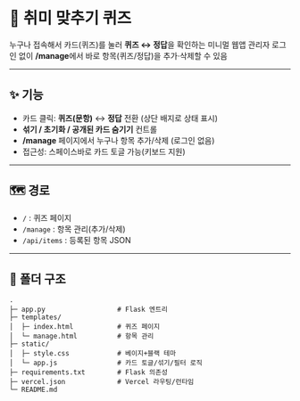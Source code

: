 
# 🧩 취미 맞추기 퀴즈

누구나 접속해서 카드(퀴즈)를 눌러 **퀴즈 ↔ 정답**을 확인하는 미니멀 웹앱
관리자 로그인 없이 **/manage**에서 바로 항목(퀴즈/정답)을 추가·삭제할 수 있음

---

## ✨ 기능
- 카드 클릭: **퀴즈(문항)** ↔ **정답** 전환 (상단 배지로 상태 표시)
- **섞기 / 초기화 / 공개된 카드 숨기기** 컨트롤
- **/manage** 페이지에서 누구나 항목 추가/삭제 (로그인 없음)
- 접근성: 스페이스바로 카드 토글 가능(키보드 지원)

---

## 🗺️ 경로
- `/` : 퀴즈 페이지  
- `/manage` : 항목 관리(추가/삭제)  
- `/api/items` : 등록된 항목 JSON

---

## 📁 폴더 구조

```
.
├─ app.py                  # Flask 엔트리
├─ templates/
│  ├─ index.html           # 퀴즈 페이지
│  └─ manage.html          # 항목 관리
├─ static/
│  ├─ style.css            # 베이지+블랙 테마
│  └─ app.js               # 카드 토글/섞기/필터 로직
├─ requirements.txt        # Flask 의존성
├─ vercel.json             # Vercel 라우팅/런타임
└─ README.md
```

